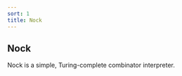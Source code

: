 ```yaml
---
sort: 1
title: Nock
---
```


## Nock

Nock is a simple, Turing-complete combinator interpreter.

<list src="."></list>
